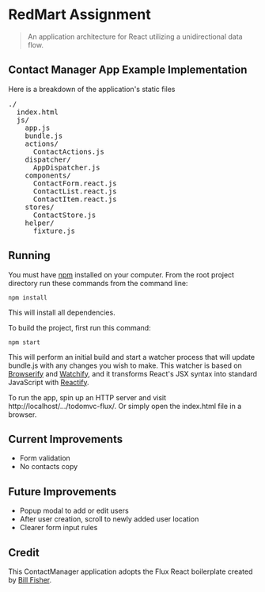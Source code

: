 # RedMart Assignment

> An application architecture for React utilizing a unidirectional data flow.

## Contact Manager App Example Implementation

Here is a breakdown of the application's static files

<pre>
./
  index.html
  js/
    app.js
    bundle.js
    actions/
      ContactActions.js
    dispatcher/
      AppDispatcher.js
    components/
      ContactForm.react.js
      ContactList.react.js
      ContactItem.react.js
    stores/
      ContactStore.js
    helper/
      fixture.js
</pre>

## Running

You must have [npm](https://www.npmjs.org/) installed on your computer.
From the root project directory run these commands from the command line:

    npm install

This will install all dependencies.

To build the project, first run this command:

    npm start

This will perform an initial build and start a watcher process that will update bundle.js with any changes you wish to make.  This watcher is based on [Browserify](http://browserify.org/) and [Watchify](https://github.com/substack/watchify), and it transforms React's JSX syntax into standard JavaScript with [Reactify](https://github.com/andreypopp/reactify).

To run the app, spin up an HTTP server and visit http://localhost/.../todomvc-flux/.  Or simply open the index.html file in a browser.


## Current Improvements

- Form validation
- No contacts copy

## Future Improvements

- Popup modal to add or edit users
- After user creation, scroll to newly added user location
- Clearer form input rules


## Credit

This ContactManager application adopts the Flux React boilerplate created by [Bill Fisher](https://www.facebook.com/bill.fisher.771).

